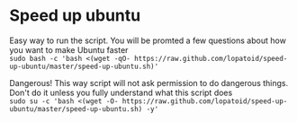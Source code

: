 # Speed up ubuntu


Easy way to run the script. You will be promted a few questions about how you want to make Ubuntu faster  
`sudo bash -c 'bash <(wget -qO- https://raw.github.com/lopatoid/speed-up-ubuntu/master/speed-up-ubuntu.sh)'`

Dangerous! This way script will not ask permission to do dangerous things. Don't do it unless you fully understand what this script does  
`sudo su -c 'bash <(wget -O- https://raw.github.com/lopatoid/speed-up-ubuntu/master/speed-up-ubuntu.sh) -y'`
